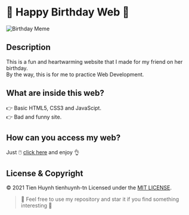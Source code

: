# :birthday: Happy Birthday Web :birthday:  

![Birthday Meme](https://www.icegif.com/wp-content/uploads/happy-birthday-icegif-8.gif)

## Description
This is a fun and heartwarming website that I made for my friend on her birthday.  
By the way, this is for me to practice Web Development.

## What are inside this web?
  :point_right: Basic HTML5, CSS3 and JavaScipt.  
  :point_right: Bad and funny site.
  
## How can you access my web?
Just :computer_mouse: [click here](https://tienhuynh-tn.github.io/HappyBirthdayNhatLinh/) and enjoy :ok_hand:

## License & Copyright
&copy; 2021 Tien Huynh tienhuynh-tn Licensed under the [MIT LICENSE](https://github.com/tienhuynh-tn/HappyBirthdayNhatLinh/blob/main/LICENSE).

> :love_you_gesture: Feel free to use my repository and star it if you find something interesting :love_you_gesture:
